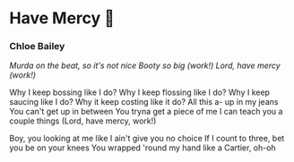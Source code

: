 # Have Mercy :dancer:

### Chloe Bailey 

_Murda on the beat, so it's not nice
Booty so big (work!) Lord, have mercy (work!)_

Why I keep bossing like I do?
Why I keep flossing like I do?
Why I keep saucing like I do?
Why it keep costing like it do?
All this a- up in my jeans
You can't get up in between
You tryna get a piece of me
I can teach you a couple things (Lord, have mercy, work!)

Boy, you looking at me like I ain't give you no choice
If I count to three, bet you be on your knees
You wrapped 'round my hand like a Cartier, oh-oh
